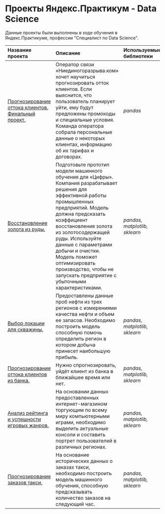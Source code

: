 # Проекты Яндекс.Практикум - Data Science
Данные проекты были выполнены в ходе обучения в Яндекс.Практикуме, профессии "Специалист по Data Science".

| Название проекта | Описание | Используемые библиотеки | 
| :---------------------- | :---------------------- | :---------------------- |
| [Прогнозирование оттока клиентов. Финальный проект.](customer_outflow_final_project) | Оператор связи «Ниединогоразрыва.ком» хочет научиться прогнозировать отток клиентов. Если выяснится, что пользователь планирует уйти, ему будут предложены промокоды и специальные условия. Команда оператора собрала персональные данные о некоторых клиентах, информацию об их тарифах и договорах.| *pandas* |
| [Восстановление золота из руды.](gold_recovery) | Подготовьте прототип модели машинного обучения для «Цифры». Компания разрабатывает решения для эффективной работы промышленных предприятий. Модель должна предсказать коэффициент восстановления золота из золотосодержащей руды. Используйте данные с параметрами добычи и очистки. Модель поможет оптимизировать производство, чтобы не запускать предприятие с убыточными характеристиками.| *pandas, matplotlib, sklearn* |
| [Выбор локации для скважины.](choosing_location) | Предоставлены данные проб нефти из трех регионов с измерениями качества нефти и объем ее запасов. Необходимо построить модель способную помочь определить регион в котором добыча принесет наибольшую прибыль.| *pandas, matplotlib, sklearn* |
| [Прогнозирование оттока клиентов из банка.](customer_outflow_bank) | Нужно спрогнозировать, уйдёт клиент из банка в ближайшее время или нет.| *pandas, matplotlib, sklearn* |
| [Анализ рейтинга и успешности игровых жанров.](games_rating) | На основании данных предоставленных интернет-магазином торгующим по всему миру компьютерными играми, необходимо выделить актуальные консоли и составить портрет пользователей в различных регионах.| *pandas, matplotlib, sklearn* |
| [Прогнозирование заказов такси.](taxi_order) | На основание исторических данных о заказах такси, необходимо построить модель машинного обучения, способную предсказывать количество заказов на следующий час.| *pandas, matplotlib, sklearn* |

